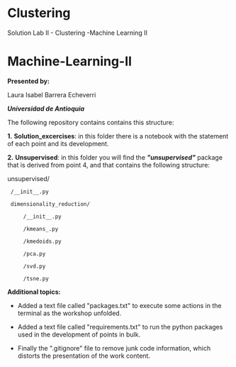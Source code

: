 # Clustering
Solution Lab II - Clustering -Machine Learning II

# Machine-Learning-II

**Presented by:**

  Laura Isabel Barrera Echeverri
  
  ***Universidad de Antioquia***

The following repository contains contains this structure:

**1.** **Solution_excercises**: in this folder there is a notebook with the statement of each point and its development.

**2.** **Unsupervised**: in this folder you will find the ***"unsupervised"*** package that is derived from point 4, and that contains the following structure:

unsupervised/

     /__init__.py

     dimensionality_reduction/

         /__init__.py

         /kmeans_.py

         /kmedoids.py

         /pca.py

         /svd.py

         /tsne.py

**Additional topics:**

- Added a text file called "packages.txt" to execute some actions in the terminal as the workshop unfolded.

- Added a text file called "requirements.txt" to run the python packages used in the development of points in bulk.

- Finally the ".gitignore" file to remove junk code information, which distorts the presentation of the work content.


